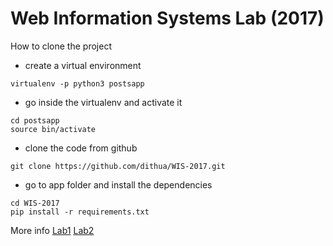 # Web Information Systems Lab (2017)

How to clone the project

* create a virtual environment
```shell
virtualenv -p python3 postsapp
```
* go inside the virtualenv and activate it
```shell
cd postsapp
source bin/activate
```
* clone the code from github
```shell
git clone https://github.com/dithua/WIS-2017.git
```
* go to app folder and install the dependencies
```shell
cd WIS-2017
pip install -r requirements.txt
```


More info [Lab1](https://docs.google.com/document/d/1HdpPkUIiysOgwu82ym11vZZfegPlOC6suyPGcO39_tQ/pub) [Lab2](https://docs.google.com/document/d/1PFWqw4v3NjBFtHVV5rTjZ-qPbiSH_cQc25KV3UEP5XA/pub)
